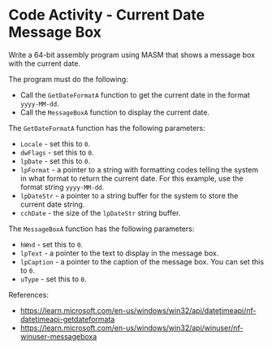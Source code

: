 # Code Activity - Current Date Message Box

Write a 64-bit assembly program using MASM that shows a message box with the current date.

The program must do the following:

- Call the `GetDateFormatA` function to get the current date in the format `yyyy-MM-dd`.
- Call the `MessageBoxA` function to display the current date.

The `GetDateFormatA` function has the following parameters:

- `Locale` - set this to `0`.
- `dwFlags` - set this to `0`.
- `lpDate` - set this to `0`.
- `lpFormat` - a pointer to a string with formatting codes telling the system in what format to
  return the current date. For this example, use the format string `yyyy-MM-dd`.
- `lpDateStr` - a pointer to a string buffer for the system to store the current date string.
- `cchDate` - the size of the `lpDateStr` string buffer.

The `MessageBoxA` function has the following parameters:

- `hWnd` - set this to `0`.
- `lpText` - a pointer to the text to display in the message box.
- `lpCaption` - a pointer to the caption of the message box. You can set this to `0`.
- `uType` - set this to `0`.

References:

- https://learn.microsoft.com/en-us/windows/win32/api/datetimeapi/nf-datetimeapi-getdateformata
- https://learn.microsoft.com/en-us/windows/win32/api/winuser/nf-winuser-messageboxa

